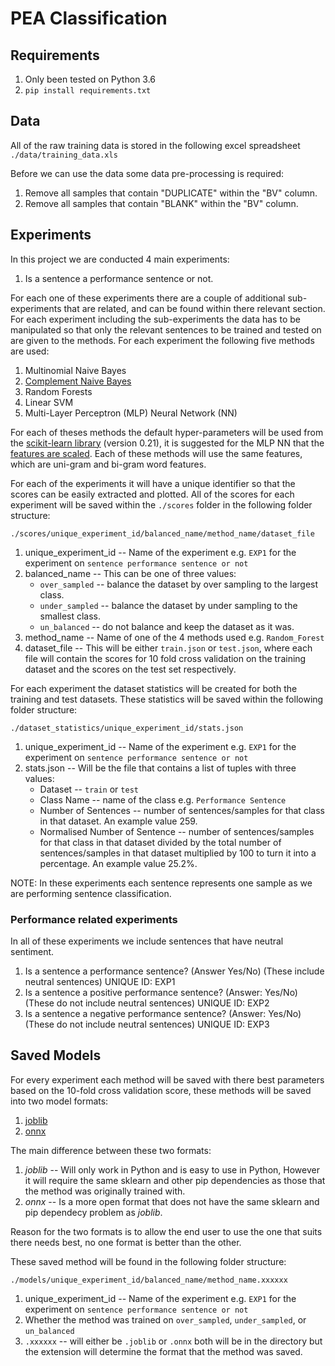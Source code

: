 # PEA Classification

## Requirements
1. Only been tested on Python 3.6
2. `pip install requirements.txt`

## Data
All of the raw training data is stored in the following excel spreadsheet `./data/training_data.xls`

Before we can use the data some data pre-processing is required:
1. Remove all samples that contain "DUPLICATE" within the "BV" column.
2. Remove all samples that contain "BLANK" within the "BV" column.

## Experiments
In this project we are conducted 4 main experiments:
1. Is a sentence a performance sentence or not.

For each one of these experiments there are a couple of additional sub-experiments that are related, and can be found within there relevant section. For each experiment including the sub-experiments the data has to be manipulated so that only the relevant sentences to be trained and tested on are given to the methods. For each experiment the following five methods are used:
1. Multinomial Naive Bayes
2. [Complement Naive Bayes](https://people.csail.mit.edu/jrennie/papers/icml03-nb.pdf)
3. Random Forests
4. Linear SVM
5. Multi-Layer Perceptron (MLP) Neural Network (NN)

For each of theses methods the default hyper-parameters will be used from the [scikit-learn library](https://scikit-learn.org/0.21/) (version 0.21), it is suggested for the MLP NN that the [features are scaled](https://scikit-learn.org/stable/modules/neural_networks_supervised.html#tips-on-practical-use). Each of these methods will use the same features, which are uni-gram and bi-gram word features.

For each of the experiments it will have a unique identifier so that the scores can be easily extracted and plotted. All of the scores for each experiment will be saved within the `./scores` folder in the following folder structure:

`./scores/unique_experiment_id/balanced_name/method_name/dataset_file`

1. unique_experiment_id -- Name of the experiment e.g. `EXP1` for the experiment on `sentence performance sentence or not`
2. balanced_name -- This can be one of three values:
    * `over_sampled` -- balance the dataset by over sampling to the largest class.
    * `under_sampled` -- balance the dataset by under sampling to the smallest class.
    * `un_balanced` -- do not balance and keep the dataset as it was.
3. method_name -- Name of one of the 4 methods used e.g. `Random_Forest`
4. dataset_file -- This will be either `train.json` or `test.json`, where each file will contain the scores for 10 fold cross validation on the training dataset and the scores on the test set respectively.

For each experiment the dataset statistics will be created for both the training and test datasets. These statistics will be saved within the following folder structure:

`./dataset_statistics/unique_experiment_id/stats.json`

1. unique_experiment_id -- Name of the experiment e.g. `EXP1` for the experiment on `sentence performance sentence or not`
2. stats.json -- Will be the file that contains a list of tuples with three values:
    * Dataset -- `train` or `test`
    * Class Name -- name of the class e.g. `Performance Sentence`
    * Number of Sentences -- number of sentences/samples for that class in that dataset. An example value 259.
    * Normalised Number of Sentence -- number of sentences/samples for that class in that dataset divided by the total number of sentences/samples in that dataset multiplied by 100 to turn it into a percentage. An example value 25.2%.

NOTE: In these experiments each sentence represents one sample as we are performing sentence classification.

### Performance related experiments
In all of these experiments we include sentences that have neutral sentiment.

1. Is a sentence a performance sentence? (Answer Yes/No) (These include neutral sentences) UNIQUE ID: EXP1
2. Is a sentence a positive performance sentence? (Answer: Yes/No) (These do not include neutral sentences) UNIQUE ID: EXP2
3. Is a sentence a negative performance sentence? (Answer: Yes/No) (These do not include neutral sentences) UNIQUE ID: EXP3

## Saved Models

For every experiment each method will be saved with there best parameters based on the 10-fold cross validation score, these methods will be saved into two model formats:
1. [joblib](https://scikit-learn.org/stable/modules/model_persistence.html)
2. [onnx](https://onnx.ai/)

The main difference between these two formats: 
1. *joblib* -- Will only work in Python and is easy to use in Python, However it will require the same sklearn and other pip dependencies as those that the method was originally trained with.
2. *onnx* -- Is a more open format that does not have the same sklearn and pip dependecy problem as *joblib*.

Reason for the two formats is to allow the end user to use the one that suits there needs best, no one format is better than the other.

These saved method will be found in the following folder structure:

`./models/unique_experiment_id/balanced_name/method_name.xxxxxx`

1. unique_experiment_id -- Name of the experiment e.g. `EXP1` for the experiment on `sentence performance sentence or not`
2. Whether the method was trained on `over_sampled`, `under_sampled`, or `un_balanced`
3. `.xxxxxx` -- will either be `.joblib` or `.onnx` both will be in the directory but the extension will determine the format that the method was saved.

